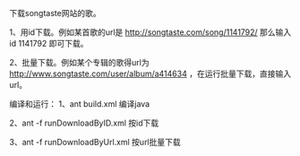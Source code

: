 下载songtaste网站的歌。

1、用id下载。例如某首歌的url是 http://songtaste.com/song/1141792/ 那么输入id 1141792 即可下载。

2、批量下载。例如某个专辑的歌得url为 http://www.songtaste.com/user/album/a414634 ，在运行批量下载，直接输入url。 


编译和运行：
1、ant build.xml 编译java

2、ant -f runDownloadByID.xml 按id下载

3、ant -f runDownloadByUrl.xml 按url批量下载

